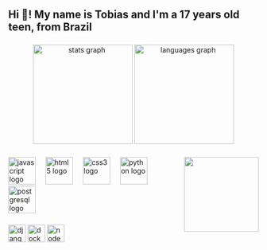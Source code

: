 <h2 align="left">Hi 👋! My name is Tobias and I'm a 17 years old teen, from Brazil</h2>

###

<div align="center">
  <img src="https://github-readme-stats.vercel.app/api?username=Tobias-Costa&hide_title=false&hide_rank=false&show_icons=true&include_all_commits=true&count_private=true&disable_animations=false&theme=tokyonight&locale=en&hide_border=false" height="200" alt="stats graph"  />
  <img src="https://github-readme-stats.vercel.app/api/top-langs?username=Tobias-Costa&locale=en&hide_title=false&layout=compact&card_width=320&langs_count=5&theme=tokyonight&hide_border=false" height="200" alt="languages graph"  />
</div>

###

<img align="right" height="150" src="https://github.com/TheDudeThatCode/TheDudeThatCode/blob/master/Assets/Rocket.gif" />

###

<div align="left">
  <img src="https://cdn.jsdelivr.net/gh/devicons/devicon/icons/javascript/javascript-original.svg" height="55" alt="javascript logo"  />
  <img width="12" />
  <img src="https://cdn.jsdelivr.net/gh/devicons/devicon/icons/html5/html5-original.svg" height="55" alt="html5 logo"  />
  <img width="12" />
  <img src="https://cdn.jsdelivr.net/gh/devicons/devicon/icons/css3/css3-original.svg" height="55" alt="css3 logo"  />
  <img width="12" />
  <img src="https://cdn.jsdelivr.net/gh/devicons/devicon/icons/python/python-original.svg" height="55" alt="python logo"  />
  <img width="12" />
  <img src="https://icongr.am/devicon/postgresql-original.svg?size=55&color=currentColor" height="55" alt="postgresql logo"  />
</div>

###

<div align="left">
  <img src="https://img.shields.io/badge/Django-092E20?style=for-the-badge&logo=django&logoColor=green" height="35" alt="django logo"  />
  <img src="https://img.shields.io/badge/Docker-2CA5E0?style=for-the-badge&logo=docker&logoColor=white" height="35" alt="docker logo"  />
  <img src="https://img.shields.io/badge/React-20232A?style=for-the-badge&logo=react&logoColor=61DAFB" height="35" alt="node logo"  />
</div>

###

